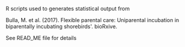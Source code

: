 R scripts used to generates statistical output from

Bulla, M. et al. (2017). Flexible parental care: Uniparental incubation in biparentally incubating shorebirds'. bioRxive. 

See READ_ME file for details
